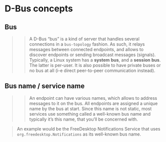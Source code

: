 # **D-Bus concepts**

## Bus

>> A D-Bus “bus” is a kind of server that handles several connections in a `bus-topology` fashion. As such, it relays messages between connected endpoints, and allows to discover endpoints or sending broadcast messages (signals).<br>
>>Typically, a Linux system has a **system** **bus**, and a **session** **bus**. The latter is per-user. It is also possible to have private buses or no bus at all (i-e direct peer-to-peer communication instead).

## Bus name / service name

>>An endpoint can have various names, which allows to address messages to it on the bus. All endpoints are assigned a unique name by the bus at start. Since this name is not static, most services use something called a well-known bus name and typically it’s this name, that you’ll be concerned with.

>An example would be the FreeDesktop Notifications Service that uses `org.freedesktop.Notifications` as its well-known bus name.